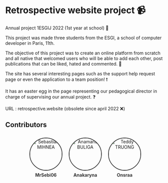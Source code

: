 # Retrospective website project 📹
Annual project 1ESGIJ 2022 (1st year at school) 🏢

This project was made three students from the ESGI, a school of computer developer in Paris, 11th.

The objective of this project was to create an online platform from scratch and all native that welcomed users who will be able to add each other, 
post publications that can be liked, hated and commented. 🔨

The site has several interesting pages such as the support help request page or even the application to a team position! ❗️

It has an easter egg in the page representing our pedagogical director in charge of supervising our annual project. ❓

URL : retrospective.website (obsolete since april 2022 ❌) 

## Contributors

<div style="display: flex; justify-content: center; flex-wrap: no-wrap;">
  <div style="display: inline-block; margin: 10px; text-align: center;">
    <img src="https://avatars.githubusercontent.com/u/49305133?v=4" alt="Sebastian MIHNEA" style="width: 100px; height: 100px; border-radius: 50%; object-fit: cover; border: 2px solid #333;" />
    <a href="https://github.com/MrSebi06" target="_blank" style="display: block; margin-top: 5px; text-decoration: none; font-weight: bold; color: #333;">MrSebi06</a>
  </div>

  <div style="display: inline-block; margin: 10px; text-align: center;">
    <img src="https://avatars.githubusercontent.com/u/78374876?v=4" alt="Anamaria BULIGA" style="width: 100px; height: 100px; border-radius: 50%; object-fit: cover; border: 2px solid #333;" />
    <a href="https://github.com/Anakaryna" target="_blank" style="display: block; margin-top: 5px; text-decoration: none; font-weight: bold; color: #333;">Anakaryna</a>
  </div>

  <div style="display: inline-block; margin: 10px; text-align: center;">
    <img src="https://avatars.githubusercontent.com/u/102239127?v=4" alt="Teddy TRUONG" style="width: 100px; height: 100px; border-radius: 50%; object-fit: cover; border: 2px solid #333;" />
    <a href="https://github.com/Onsraa" target="_blank" style="display: block; margin-top: 5px; text-decoration: none; font-weight: bold; color: #333;">Onsraa</a>
  </div>

</div>

